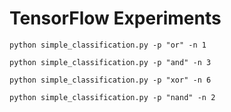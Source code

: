 # TensorFlow Experiments

`python simple_classification.py -p "or" -n 1`

`python simple_classification.py -p "and" -n 3`

`python simple_classification.py -p "xor" -n 6`

`python simple_classification.py -p "nand" -n 2`
